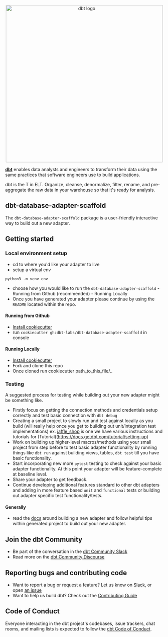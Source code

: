 <p align="center">
  <img src="https://raw.githubusercontent.com/dbt-labs/dbt/ec7dee39f793aa4f7dd3dae37282cc87664813e4/etc/dbt-logo-full.svg" alt="dbt logo" width="500"/>
</p>

**[dbt](https://www.getdbt.com/)** enables data analysts and engineers to transform their data using the same practices that software engineers use to build applications.

dbt is the T in ELT. Organize, cleanse, denormalize, filter, rename, and pre-aggregate the raw data in your warehouse so that it's ready for analysis.

## dbt-database-adapter-scaffold
The `dbt-database-adapter-scaffold` package is a user-friendly interactive way to build out a new adapter.

## Getting started

### Local environment setup
- cd to where you'd like your adapter to live
- setup a virtual env
```
python3 -m venv env
```
- choose how you would like to run the `dbt-database-adapter-scaffold`
      - Running from Github (recommended)
      - Running Locally
- Once you have generated your adapter please continue by using the `README` located within the repo.

#### Running from Github
- [Install cookiecutter](https://cookiecutter.readthedocs.io/en/1.7.2/installation.html)
- run `cookiecutter gh:dbt-labs/dbt-database-adapter-scaffold` in console

#### Running Locally
- [Install cookiecutter](https://cookiecutter.readthedocs.io/en/1.7.2/installation.html)
- Fork and clone this repo
- Once cloned run cookiecutter path_to_this_file/..

 ### Testing
A suggested process for testing while building out your new adapter might be something like.
- Firstly focus on getting the connection methods and credentials setup correctly and test basic connection with `dbt debug`
- Creating a small project to slowly run and test against locally as you build (will really help once you get to building out unit/integration test implementations) ex. [jaffle_shop](https://github.com/dbt-labs/jaffle_shop) is one we have various instructions and tutorials for (Tutorial)(https://docs.getdbt.com/tutorial/setting-up)
- Work on building up higher-level macros/methods using your small project from step before to test basic adapter functionality by running things like `dbt run` against building views, tables, `dbt test` till you have basic functionality.
- Start incorporating new more `pytest` testing to check against your basic adapter functionality. At this point your adapter will be feature-complete at baseline level.
- Share your adapter to get feedback.
- Continue developing additional features standard to other dbt adapters and adding in more feature based `unit` and `functional` tests or building out adapter specific test functionality/tests.


#### Generally
- read the [docs](https://docs.getdbt.com/docs/contributing/building-a-new-adapter) around building a new adapter and follow helpful tips within generated project to build out your new adapter.

## Join the dbt Community

- Be part of the conversation in the [dbt Community Slack](http://community.getdbt.com/)
- Read more on the [dbt Community Discourse](https://discourse.getdbt.com)

## Reporting bugs and contributing code

- Want to report a bug or request a feature? Let us know on [Slack](http://community.getdbt.com/), or open [an issue](https://github.com/dbt-labs/dbt-redshift/issues/new)
- Want to help us build dbt? Check out the [Contributing Guide](https://github.com/dbt-labs/dbt/blob/HEAD/CONTRIBUTING.md)

## Code of Conduct

Everyone interacting in the dbt project's codebases, issue trackers, chat rooms, and mailing lists is expected to follow the [dbt Code of Conduct](https://community.getdbt.com/code-of-conduct).
